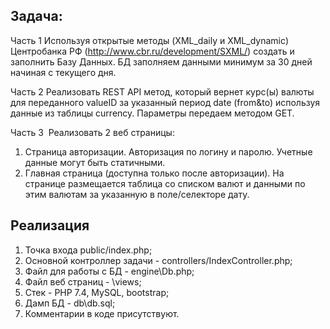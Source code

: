 ## Задача: 
Часть 1
Используя открытые методы (XML_daily и XML_dynamic) Центробанка РФ (http://www.cbr.ru/development/SXML/) создать и заполнить Базу Данных.
БД заполняем данными минимум за 30 дней начиная с текущего дня.

Часть 2
Реализовать REST API метод, который вернет курс(ы) валюты для переданного valueID за указанный период date (from&to) используя данные из таблицы currency. Параметры передаем методом GET.

Часть 3 
Реализовать 2 веб страницы:
1) Страница авторизации. Авторизация по логину и паролю. Учетные данные могут быть статичными.
2) Главная страница (доступна только после авторизации). На странице размещается таблица со списком валют и данными по этим валютам за указанную в поле/селекторе дату.

## Реализация
1. Точка входа public/index.php;
2. Основной контроллер задачи - controllers/IndexController.php;
3. Файл для работы с БД - engine\Db.php;
4. Файл веб страниц - \views;
5. Стек - PHP 7.4, MySQL, bootstrap;
6. Дамп БД - db\db.sql;
7. Комментарии в коде присутствуют.